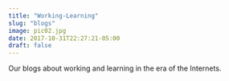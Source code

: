 ```yaml
---
title: "Working-Learning"
slug: "blogs"
image: pic02.jpg
date: 2017-10-31T22:27:21-05:00
draft: false
---
```


Our blogs about working and learning in the era of the Internets.
